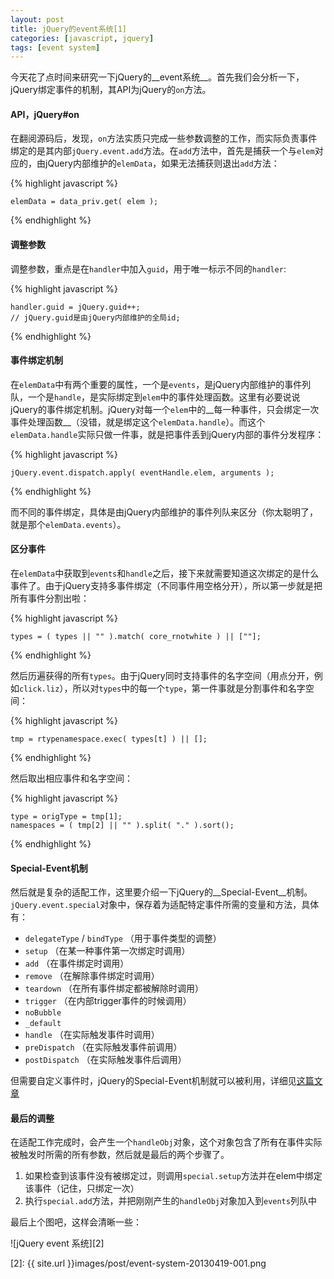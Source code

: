 ```yaml
---
layout: post
title: jQuery的event系统[1]
categories: [javascript, jquery]
tags: [event system]
---
```



今天花了点时间来研究一下jQuery的__event系统__。首先我们会分析一下，jQuery绑定事件的机制，其API为jQuery的`on`方法。


#### API，jQuery#on

在翻阅源码后，发现，`on`方法实质只完成一些参数调整的工作，而实际负责事件绑定的是其内部`jQuery.event.add`方法。在`add`方法中，首先是捕获一个与`elem`对应的，由jQuery内部维护的`elemData`，如果无法捕获则退出`add`方法：

{% highlight javascript %}

    elemData = data_priv.get( elem );

{% endhighlight %}


#### 调整参数

调整参数，重点是在`handler`中加入`guid`，用于唯一标示不同的`handler`:

{% highlight javascript %}

    handler.guid = jQuery.guid++;
    // jQuery.guid是由jQuery内部维护的全局id;

{% endhighlight %}


#### 事件绑定机制

在`elemData`中有两个重要的属性，一个是`events`，是jQuery内部维护的事件列队，一个是`handle`，是实际绑定到`elem`中的事件处理函数。这里有必要说说jQuery的事件绑定机制。jQuery对每一个`elem`中的__每一种事件，只会绑定一次事件处理函数__（没错，就是绑定这个`elemData.handle`）。而这个`elemData.handle`实际只做一件事，就是把事件丢到jQuery内部的事件分发程序：

{% highlight javascript %}

    jQuery.event.dispatch.apply( eventHandle.elem, arguments );

{% endhighlight %}

而不同的事件绑定，具体是由jQuery内部维护的事件列队来区分（你太聪明了，就是那个`elemData.events`）。


#### 区分事件

在`elemData`中获取到`events`和`handle`之后，接下来就需要知道这次绑定的是什么事件了。由于jQuery支持多事件绑定（不同事件用空格分开），所以第一步就是把所有事件分割出啦：

{% highlight javascript %}

    types = ( types || "" ).match( core_rnotwhite ) || [""];

{% endhighlight %}

然后历遍获得的所有`types`。由于jQuery同时支持事件的名字空间（用点分开，例如`click.liz`），所以对`types`中的每一个`type`，第一件事就是分割事件和名字空间：

{% highlight javascript %}

    tmp = rtypenamespace.exec( types[t] ) || [];

{% endhighlight %}

然后取出相应事件和名字空间：

{% highlight javascript %}

    type = origType = tmp[1];
    namespaces = ( tmp[2] || "" ).split( "." ).sort();

{% endhighlight %}


#### Special-Event机制

然后就是复杂的适配工作，这里要介绍一下jQuery的__Special-Event__机制。`jQuery.event.special`对象中，保存着为适配特定事件所需的变量和方法，具体有：

+ `delegateType` / `bindType` （用于事件类型的调整）
+ `setup` （在某一种事件第一次绑定时调用）
+ `add` （在事件绑定时调用）
+ `remove` （在解除事件绑定时调用）
+ `teardown` （在所有事件绑定都被解除时调用）
+ `trigger` （在内部trigger事件的时候调用）
+ `noBubble`
+ `_default`
+ `handle` （在实际触发事件时调用）
+ `preDispatch` （在实际触发事件前调用）
+ `postDispatch` （在实际触发事件后调用）

但需要自定义事件时，jQuery的Special-Event机制就可以被利用，详细见[这篇文章][1]


#### 最后的调整

在适配工作完成时，会产生一个`handleObj`对象，这个对象包含了所有在事件实际被触发时所需的所有参数，然后就是最后的两个步骤了。

1. 如果检查到该事件没有被绑定过，则调用`special.setup`方法并在elem中绑定该事件（记住，只绑定一次）
2. 执行`special.add`方法，并把刚刚产生的`handleObj`对象加入到`events`列队中

最后上个图吧，这样会清晰一些：

![jQuery event 系统][2]


[1]: http://brandonaaron.net/blog/2009/03/26/special-events
[2]: {{ site.url }}images/post/event-system-20130419-001.png



